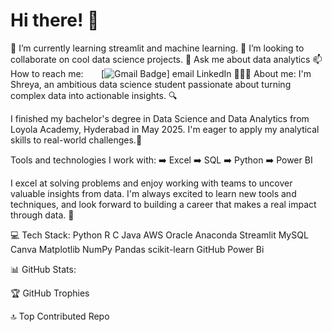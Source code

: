 # Hi there! 👋

🌱 I’m currently learning streamlit and machine learning.
👯 I’m looking to collaborate on cool data science projects.
💬 Ask me about data analytics
📫 How to reach me:
⠀⠀ [![Gmail Badge](https://img.shields.io/badge/Gmail-999111bandanakumari@gmail.com-D14836?style=flat&logo=gmail&logoColor=white)]  email LinkedIn
👩🏻‍💻 About me:
I'm Shreya, an ambitious data science student passionate about turning complex data into actionable insights. 🔍

I finished my bachelor's degree in Data Science and Data Analytics from Loyola Academy, Hyderabad in May 2025. I'm eager to apply my analytical skills to real-world challenges.🎯

Tools and technologies I work with:
➡️ Excel
➡️ SQL
➡️ Python
➡️ Power BI

I excel at solving problems and enjoy working with teams to uncover valuable insights from data. I'm always excited to learn new tools and techniques, and look forward to building a career that makes a real impact through data. 🚀

💻 Tech Stack:
Python R C Java AWS Oracle Anaconda Streamlit MySQL Canva Matplotlib NumPy Pandas scikit-learn GitHub Power Bi

📊 GitHub Stats:
 

🏆 GitHub Trophies


🔝 Top Contributed Repo
